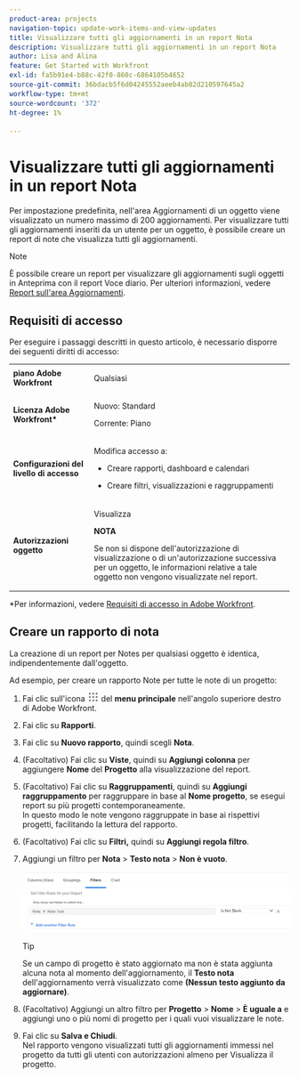 ```yaml
---
product-area: projects
navigation-topic: update-work-items-and-view-updates
title: Visualizzare tutti gli aggiornamenti in un report Nota
description: Visualizzare tutti gli aggiornamenti in un report Nota
author: Lisa and Alina
feature: Get Started with Workfront
exl-id: fa5b91e4-b88c-42f0-860c-6864105b4652
source-git-commit: 36bdacb5f6d04245552aeeb4ab82d210597645a2
workflow-type: tm+mt
source-wordcount: '372'
ht-degree: 1%

---
```


# Visualizzare tutti gli aggiornamenti in un report Nota

<!--
<p data-mc-conditions="QuicksilverOrClassic.Draft mode">(NOTE: Alina: ***This is a report and it is in the Getting Started/ Updates section because I think it makes more sense to be in this area, where people want to view updates. - added this to this section from Reporting on 7/3/2018 ) </p>
-->

Per impostazione predefinita, nell&#39;area Aggiornamenti di un oggetto viene visualizzato un numero massimo di 200 aggiornamenti. Per visualizzare tutti gli aggiornamenti inseriti da un utente per un oggetto, è possibile creare un report di note che visualizza tutti gli aggiornamenti.

>[!NOTE]
>
>È possibile creare un report per visualizzare gli aggiornamenti sugli oggetti in Anteprima con il report Voce diario. Per ulteriori informazioni, vedere [Report sull&#39;area Aggiornamenti](../../reports-and-dashboards/reports/creating-and-managing-reports/create-journal-entry-report.md).

## Requisiti di accesso

Per eseguire i passaggi descritti in questo articolo, è necessario disporre dei seguenti diritti di accesso:

<table style="table-layout:auto"> 
 <col> 
 </col> 
 <col> 
 </col> 
 <tbody> 
  <tr> 
   <td role="rowheader"><strong>piano Adobe Workfront</strong></td> 
   <td> <p>Qualsiasi</p> </td> 
  </tr> 
  <tr> 
   <td role="rowheader"><strong>Licenza Adobe Workfront*</strong></td> 
   <td> <p>Nuovo: Standard </p>
   <p>Corrente: Piano</p> </td> 
  </tr> 
  <tr> 
   <td role="rowheader"><strong>Configurazioni del livello di accesso</strong></td> 
   <td> <p>Modifica accesso a:</p> 
    <ul> 
     <li> <p>Creare rapporti, dashboard e calendari</p> </li> 
     <li> <p>Creare filtri, visualizzazioni e raggruppamenti</p> </li> 
    </ul> </td> 
  </tr> 
  <tr> 
   <td role="rowheader"><strong>Autorizzazioni oggetto</strong></td> 
   <td> <p>Visualizza</p> <p><b>NOTA</b></p>
   <p>Se non si dispone dell'autorizzazione di visualizzazione o di un'autorizzazione successiva per un oggetto, le informazioni relative a tale oggetto non vengono visualizzate nel report.</p>  </td> 
  </tr> 
 </tbody> 
</table>

*Per informazioni, vedere [Requisiti di accesso in Adobe Workfront](/help/quicksilver/administration-and-setup/add-users/access-levels-and-object-permissions/access-level-requirements-in-documentation.md).

## Creare un rapporto di nota

La creazione di un report per Notes per qualsiasi oggetto è identica, indipendentemente dall&#39;oggetto.

Ad esempio, per creare un rapporto Note per tutte le note di un progetto:

1. Fai clic sull&#39;icona ![](assets/main-menu-icon.png) del **menu principale** nell&#39;angolo superiore destro di Adobe Workfront.

1. Fai clic su **Rapporti**.
1. Fai clic su **Nuovo rapporto**, quindi scegli **Nota**.

1. (Facoltativo) Fai clic su **Viste**, quindi su **Aggiungi colonna** per aggiungere **Nome** del **Progetto** alla visualizzazione del report. 

1. (Facoltativo) Fai clic su **Raggruppamenti**, quindi su **Aggiungi raggruppamento** per raggruppare in base al **Nome progetto**, se esegui report su più progetti contemporaneamente.\
   In questo modo le note vengono raggruppate in base ai rispettivi progetti, facilitando la lettura del rapporto. 

1. (Facoltativo) Fai clic su **Filtri,** quindi su **Aggiungi regola filtro**.
1. Aggiungi un filtro per **Nota** > **Testo nota** > **Non è vuoto**.

   ![](assets/note-note-text-not-blank-filter.png)

   >[!TIP]
   >
   >   Se un campo di progetto è stato aggiornato ma non è stata aggiunta alcuna nota al momento dell&#39;aggiornamento, il **Testo nota** dell&#39;aggiornamento verrà visualizzato come **(Nessun testo aggiunto da aggiornare)**.


1. (Facoltativo) Aggiungi un altro filtro per **Progetto** > **Nome** > **È uguale a** e aggiungi uno o più nomi di progetto per i quali vuoi visualizzare le note.
1. Fai clic su **Salva e Chiudi**.\
   Nel rapporto vengono visualizzati tutti gli aggiornamenti immessi nel progetto da tutti gli utenti con autorizzazioni almeno per Visualizza il progetto.
